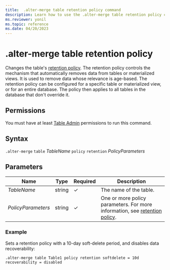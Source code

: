 ```yaml
---
title:  .alter-merge table retention policy command
description: Learn how to use the .alter-merge table retention policy command to change the table's retention policy.
ms.reviewer: yonil
ms.topic: reference
ms.date: 04/20/2023
---
```

# .alter-merge table retention policy

Changes the table's [retention policy](retentionpolicy.md). The retention policy controls the mechanism that automatically removes data from tables or materialized views. It is used to remove data whose relevance is age-based. The retention policy can be configured for a specific table or materialized view, or for an entire database. The policy then applies to all tables in the database that don't override it.

## Permissions

You must have at least [Table Admin](access-control/role-based-access-control.md) permissions to run this command.

## Syntax

`.alter-merge` `table` *TableName* `policy` `retention` *PolicyParameters*

## Parameters

|Name|Type|Required|Description|
|--|--|--|--|
|*TableName*|string|&check;|The name of the table.|
|*PolicyParameters*|string|&check;|One or more policy parameters. For more information, see [retention policy](retentionpolicy.md).|

### Example

Sets a retention policy with a 10-day soft-delete period, and disables data recoverability:

```kusto
.alter-merge table Table1 policy retention softdelete = 10d recoverability = disabled
```
